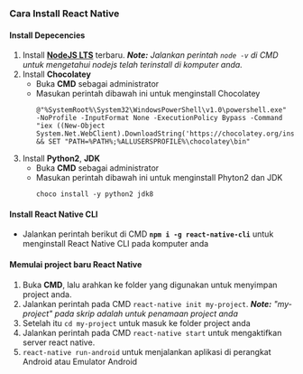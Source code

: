 ### Cara Install React Native

#### Install Depecencies
1. Install **[NodeJS LTS](https://nodejs.org/en/download/)** terbaru.
  ***Note:** Jalankan perintah `node -v` di CMD untuk mengetahui nodejs telah terinstall di komputer anda.*
2. Install **Chocolatey**
    - Buka **CMD** sebagai administrator
    - Masukan perintah dibawah ini untuk menginstall Chocolatey
      ```shell
      @"%SystemRoot%\System32\WindowsPowerShell\v1.0\powershell.exe" -NoProfile -InputFormat None -ExecutionPolicy Bypass -Command "iex ((New-Object System.Net.WebClient).DownloadString('https://chocolatey.org/install.ps1'))" && SET "PATH=%PATH%;%ALLUSERSPROFILE%\chocolatey\bin"
      ```
3. Install **Python2**, **JDK**
    - Buka **CMD** sebagai administrator
    - Masukan perintah dibawah ini untuk menginstall Phyton2 dan JDK
      ```shell
      choco install -y python2 jdk8
      ```

#### Install React Native CLI
- Jalankan perintah berikut di CMD **`npm i -g react-native-cli`** untuk menginstall React Native CLI pada komputer anda

#### Memulai project baru React Native
1. Buka **CMD**, lalu arahkan ke folder yang digunakan untuk menyimpan project anda.
2. Jalankan perintah pada CMD `react-native init my-project`.
  ***Note:** "my-project" pada skrip adalah untuk penamaan project anda*
3. Setelah itu `cd my-project` untuk masuk ke folder project anda
3. Jalankan perintah pada CMD `react-native start` untuk mengaktifkan server react native.
4. `react-native run-android` untuk menjalankan aplikasi di perangkat Android atau Emulator Android

